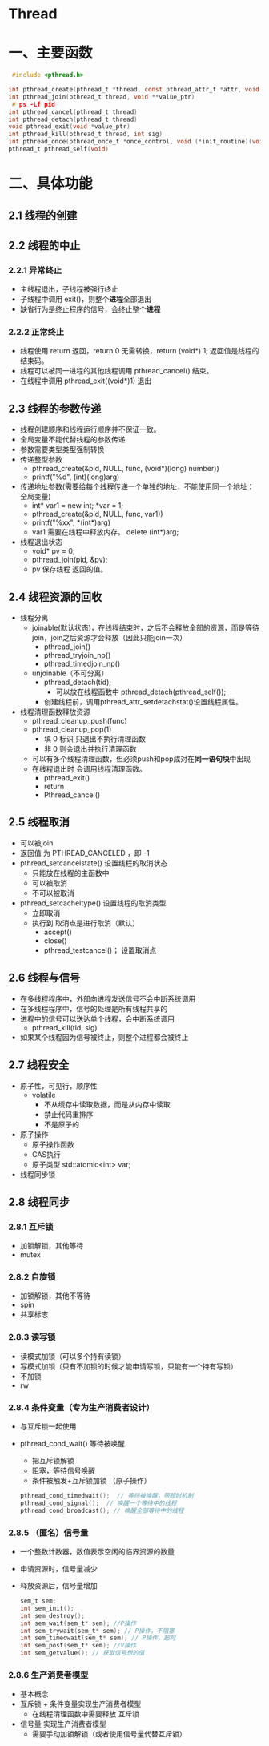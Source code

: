 # Thread

# 一、主要函数

```C
 #include <pthread.h>

int pthread_create(pthread_t *thread, const pthread_attr_t *attr, void *(*start_routine)(void *), void *arg)
int pthread_join(pthread_t thread, void **value_ptr)
 # ps -Lf pid 
int pthread_cancel(pthread_t thread)
int pthread_detach(pthread_t thread)
void pthread_exit(void *value_ptr)
int pthread_kill(pthread_t thread, int sig)
int pthread_once(pthread_once_t *once_control, void (*init_routine)(void))
pthread_t pthread_self(void)

```

# 二、具体功能

## 2.1 线程的创建

## 2.2 线程的中止

### 2.2.1 异常终止

- 主线程退出，子线程被强行终止
- 子线程中调用 exit()，则整个**进程**全部退出
- 缺省行为是终止程序的信号，会终止整个**进程**

### 2.2.2 正常终止

- 线程使用 return 返回，return 0 无需转换，return (void*) 1; 返回值是线程的结束码。
- 线程可以被同一进程的其他线程调用 pthread_cancel() 结束。
- 在线程中调用 pthread_exit((void*)1) 退出

## 2.3 线程的参数传递

- 线程创建顺序和线程运行顺序并不保证一致。
- 全局变量不能代替线程的参数传递
- 参数需要类型类型强制转换
- 传递整型参数
  - pthread_create(&pid, NULL, func, (void*)(long) number))
  - printf("%d", (int)(long)arg)
- 传递地址参数(需要给每个线程传递一个单独的地址，不能使用同一个地址：全局变量)
  - int* var1 = new int; *var = 1;
  - pthread_create(&pid, NULL, func, var1))
  - printf("%xx", \*(int\*)arg)
  - var1 需要在线程中释放内存。 delete  (int*)arg;
- 线程退出状态
  - void* pv = 0;
  - pthread_join(pid, &pv);
  - pv 保存线程 返回的值。

## 2.4 线程资源的回收

- 线程分离
  - joinable(默认状态)，在线程结束时，之后不会释放全部的资源，而是等待join，join之后资源才会释放（因此只能join一次）
    - pthread_join()
    - pthread_tryjoin_np()
    - pthread_timedjoin_np()
  - unjoinable（不可分离）
    - pthread_detach(tid);
      - 可以放在线程函数中 pthread_detach(pthread_self());
    - 创建线程前，调用pthread_attr_setdetachstat()设置线程属性。
- 线程清理函数释放资源
  - pthread_cleanup_push(func)
  - pthread_cleanup_pop(1)
    - 填 0 标识 只退出不执行清理函数
    - 非 0 则会退出并执行清理函数
  - 可以有多个线程清理函数，但必须push和pop成对在**同一语句块**中出现
  - 在线程退出时 会调用线程清理函数。
    - pthread_exit()
    - return
    - Pthread_cancel()

## 2.5 线程取消

- 可以被join
- 返回值 为 PTHREAD_CANCELED ，即 -1
- pthread_setcancelstate() 设置线程的取消状态
  - 只能放在线程的主函数中
  - 可以被取消
  - 不可以被取消
- pthread_setcacheltype() 设置线程的取消类型
  - 立即取消
  - 执行到 取消点是进行取消（默认）
    - accept()
    - close()
    - pthread_testcancel()； 设置取消点

## 2.6 线程与信号

- 在多线程程序中，外部向进程发送信号不会中断系统调用
- 在多线程程序中，信号的处理是所有线程共享的
- 进程中的信号可以送达单个线程，会中断系统调用
  - pthread_kill(tid, sig)
- 如果某个线程因为信号被终止，则整个进程都会被终止

## 2.7 线程安全

- 原子性，可见行，顺序性
  - volatile
    -  不从缓存中读取数据，而是从内存中读取
    - 禁止代码重排序
    - 不是原子的
- 原子操作
  - 原子操作函数
  - CAS执行
  - 原子类型 std::atomic\<int\> var;
- 线程同步锁

## 2.8 线程同步

### 2.8.1 互斥锁

- 加锁解锁，其他等待
- mutex

### 2.8.2 自旋锁

- 加锁解锁，其他不等待
- spin
- 共享标志

### 2.8.3 读写锁

- 读模式加锁（可以多个持有读锁）
- 写模式加锁（只有不加锁的时候才能申请写锁，只能有一个持有写锁）
- 不加锁
- rw

### 2.8.4 条件变量（专为生产消费者设计）

- 与互斥锁一起使用

- pthread_cond_wait() 等待被唤醒

  - 把互斥锁解锁
  - 阻塞，等待信号唤醒
  - 条件被触发+互斥锁加锁 （原子操作）

  ```c
  pthread_cond_timedwait();  // 等待被唤醒，带超时机制
  pthread_cond_signal();  // 唤醒一个等待中的线程
  pthread_cond_broadcast(); // 唤醒全部等待中的线程
  ```

### 2.8.5 （匿名）信号量

- 一个整数计数器，数值表示空闲的临界资源的数量

- 申请资源时，信号量减少

- 释放资源后，信号量增加

  ```C
  sem_t sem;
  int sem_init();
  int sem_destroy();
  int sem_wait(sem_t* sem); //P操作
  int sem_trywait(sem_t* sem); // P操作，不阻塞
  int sem_timedwait(sem_t* sem); // P操作，超时
  int sem_post(sem_t* sem); //V操作
  int sem_getvalue(); // 获取信号想的值
  ```

### 2.8.6 生产消费者模型

- 基本概念
- 互斥锁 + 条件变量实现生产消费者模型
  - 在线程清理函数中需要释放 互斥锁
- 信号量 实现生产消费者模型
  - 需要手动加锁解锁（或者使用信号量代替互斥锁）
